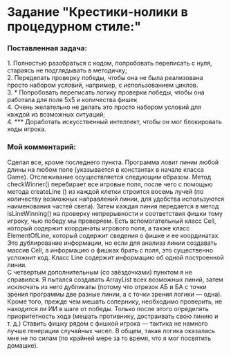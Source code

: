<h1>Задание "Крестики-нолики в процедурном стиле:"</h1>
<h3>Поставленная задача:</h3>
1. Полностью разобраться с кодом, попробовать переписать с нуля, стараясь не подглядывать в методичку;</br>
2. Переделать проверку победы, чтобы она не была реализована просто набором условий, например, с использованием циклов.</br>
3. * Попробовать переписать логику проверки победы, чтобы она работала для поля 5х5 и количества фишек </br>
4. Очень желательно не делать это просто набором условий для каждой из возможных ситуаций;</br>
4. *** Доработать искусственный интеллект, чтобы он мог блокировать ходы игрока.</br>
<h3>Мой комментарий:</h3>
Сделал все, кроме последнего пункта. Программа ловит линии любой длины на любом поле (указывается в константах в начале класса Game).
Отслеживание осуществляется следующим образом. Метод checkWinner() перебирает все игровые поля, после чего с помощью метода createLine () из каждой клетки строится восемь лучей (по количеству возможных направлений линии, для удобства используются наименования частей света). Затем каждая линия передается в метод isLineWinning() на проверку непрерывности и соответствия фишки тому игроку, чью победу мы проверяем. Есть вспомогательный класс Cell, который содержит координаты игрового поля, а также класс ElementOfLine, который содержит сведения о фишке и ее координатах. Это дублирование информации, но если для анализа линии создавать массив Cell, а информацию о фишках брать с поля, это существенно усложнит код. Класс Line содержит информацию об одной построенной линии. 
</br>С четвертым дополнительным (со звёздочками) пунктом я не справился. Я пытался создавать ArrayList всех возможных линий, затем исключать из него дубликаты (потому что отрезок АБ и БА с точки зрения программы две разные линии, а с точки зрения логики — одна). Кроме того, прежде чем мешать сопернику, необходимо проверить, не находится ли ИИ в шаге от победы. Только после этого определять приоритетность хода (мешать противнику, достраивать свою линию и т. д.) Ставить фишку рядом с фишкой игрока — тактика не намного лучше генерации случайных чисел. В общем, такая логика оказалась мне не по силам (по крайней мере за то время, что я мог посвятить домашке). 
